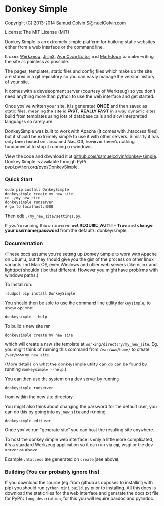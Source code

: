 Donkey Simple
=============

Copyright (C) 2013-2014 [Samuel Colvin](http://www.scolvin.com) <S@muelColvin.com>

License: The MIT License (MIT)

Donkey Simple is an extremely simple platform for building static websites either from a web interface or the command line.

It uses [Werkzeug](http://werkzeug.pocoo.org/), [Jinja2](http://jinja.pocoo.org/), [Ace Code Editor](http://ace.c9.io/) and [Markdown](http://daringfireball.net/projects/markdown/) to make writing the site as painless as possible. 

The pages, templates, static files and config files which make up the site are stored in a git repository so you can easily manage the version history of your site.

It comes with a develeopment server (courtesy of Werkzeug) so you don't need anything more than python to use the web interface and get started.

Once you've written your site, it is generated **ONCE** and then saved as static files, meaning the site is **FAST**, **REALLY FAST** in a way dynamic sites build from templates using lots of database calls and slow interpretted languages so rarely are.

DonkeySimple was built to work with Apache (it comes with .htaccess files) but it should be extremely simple to use it with other servers. Similarly it has only been tested on Linux and Mac OS, however there's nothing fundamental to stop it running on windows.

View the code and download it at [github.com/samuelcolvin/donkey-simple](https://github.com/samuelcolvin/donkey-simple). Donkey Simple is available through PyPi [pypi.python.org/pypi/DonkeySimple](https://pypi.python.org/pypi/DonkeySimple/).

### Quick Start

    sudo pip install DonkeySimple
    donkeysimple create my_new_site
    cd ./my_new_site
    donkeysimple runserver
    # go to localhost:4000

Then edit `./my_new_site/settings.py`.

If you're running this on a server **set REQUIRE_AUTH = True** and **change your username/password** from the defaults: donkey/simple.

### Documentation

(These docs assume you're setting up Donkey Simple to work with Apache on Ubuntu, but they should give you the gist of the process on other linux variants and Mac OS, even Windows and other web servers (like nginx and lighttpd) shouldn't be that different. However you might have problems with windows paths.)

To Install run:

    [sudpo] pip install DonkeySimple
    
You should then be able to use the command line utility `donkeysimple`, to show options:

    donkeysimple --help

To build a new site run

    donkeysimple create my_new_site
    
which will create a new site template at `working/directory/my_new_site`. Eg. you might think of running this command from `/var/www/home/` to create `/var/www/my_new_site`.

(More details on what the donkeysimple utility can do can be found by running `donkeysimple --help`.)

You can then use the system on a dev server by running

    donkeysimple runserver

from within the new site directory.

You might also think about changing the password for the default user, you can do this by going into `my_new_site` and running.

    donkeysimple edituser
    
Once you've run "generate site" you can host the resulting site anywhere.

To host the donkey simple web interface is only a little more complicated, it's a standard Werkzeug application so it can run via cgi, wsgi or the dev server as above.

Example `.htaccess` are generated on `create` (see above).

### Building (You can probably ignore this)

If you download the source (eg. from github as opposed to installing with pip) you should run `python mini_build.py` prior to installing. All this does is download the static files for the web interface and generate the docs.txt file for PyPi's `long_description`, for this you will require pandoc and pyandoc.

